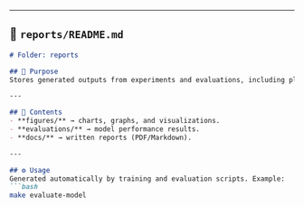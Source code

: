 
---

## 📄 `reports/README.md`
```markdown
# Folder: reports

## 📌 Purpose
Stores generated outputs from experiments and evaluations, including plots, metrics, and final reports.

---

## 📂 Contents
- **figures/** → charts, graphs, and visualizations.  
- **evaluations/** → model performance results.  
- **docs/** → written reports (PDF/Markdown).  

---

## ⚙️ Usage
Generated automatically by training and evaluation scripts. Example:  
```bash
make evaluate-model
